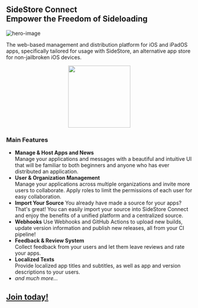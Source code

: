 ## SideStore Connect<br /> Empower the Freedom of Sideloading

![hero-image](https://github.com/SideStore-Connect/.github/assets/26281795/3bf73af0-a807-408d-9938-4feed6eb047b)

The web-based management and distribution platform for iOS and iPadOS apps, specifically tailored for usage with SideStore, an alternative app store for non-jailbroken iOS devices.

<p align="center">
  <a href="sidestore://source?url=https://connect.sidestore.io">
    <img src="https://github.com/SideStore-Connect/.github/assets/26281795/4758e83b-564e-46d6-8d31-a6bb7af2b691" width="168px" />
  </a>
</p>

### Main Features
- **Manage & Host Apps and News**  
  Manage your applications and messages with a beautiful and intuitive UI that will be familiar to both beginners and anyone who has ever distributed an application.
- **User & Organization Management**  
  Manage your applications across multiple organizations and invite more users to collaborate. Apply roles to limit the permissions of each user for easy collaboration. 
- **Import Your Source**
  You already have made a source for your apps? That's great! You can easily import your source into SideStore Connect and enjoy the benefits of a unified platform and a centralized source.
- **Webhooks**
  Use Webhooks and GitHub Actions to upload new builds, update version information and publish new releases, all from your CI pipeline!
- **Feedback & Review System**  
  Collect feedback from your users and let them leave reviews and rate your apps.
- **Localized Texts**  
  Provide localized app titles and subtitles, as well as app and version descriptions to your users.
- *and much more...*

## [Join today!](https://connect.sidestore.io)
